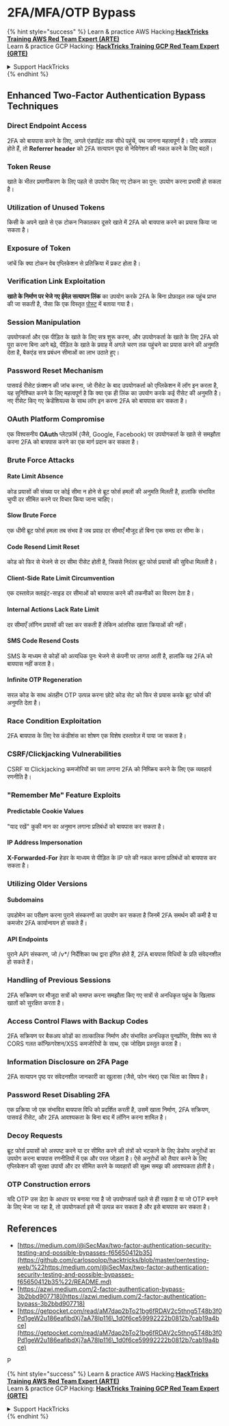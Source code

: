 # 2FA/MFA/OTP Bypass

{% hint style="success" %}
Learn & practice AWS Hacking:<img src="../.gitbook/assets/arte.png" alt="" data-size="line">[**HackTricks Training AWS Red Team Expert (ARTE)**](https://training.hacktricks.xyz/courses/arte)<img src="../.gitbook/assets/arte.png" alt="" data-size="line">\
Learn & practice GCP Hacking: <img src="../.gitbook/assets/grte.png" alt="" data-size="line">[**HackTricks Training GCP Red Team Expert (GRTE)**<img src="../.gitbook/assets/grte.png" alt="" data-size="line">](https://training.hacktricks.xyz/courses/grte)

<details>

<summary>Support HackTricks</summary>

* Check the [**subscription plans**](https://github.com/sponsors/carlospolop)!
* **Join the** 💬 [**Discord group**](https://discord.gg/hRep4RUj7f) or the [**telegram group**](https://t.me/peass) or **follow** us on **Twitter** 🐦 [**@hacktricks\_live**](https://twitter.com/hacktricks\_live)**.**
* **Share hacking tricks by submitting PRs to the** [**HackTricks**](https://github.com/carlospolop/hacktricks) and [**HackTricks Cloud**](https://github.com/carlospolop/hacktricks-cloud) github repos.

</details>
{% endhint %}


## **Enhanced Two-Factor Authentication Bypass Techniques**

### **Direct Endpoint Access**

2FA को बायपास करने के लिए, अगले एंडपॉइंट तक सीधे पहुंचें, पथ जानना महत्वपूर्ण है। यदि असफल होते हैं, तो **Referrer header** को 2FA सत्यापन पृष्ठ से नेविगेशन की नकल करने के लिए बदलें।

### **Token Reuse**

खाते के भीतर प्रमाणीकरण के लिए पहले से उपयोग किए गए टोकन का पुन: उपयोग करना प्रभावी हो सकता है।

### **Utilization of Unused Tokens**

किसी के अपने खाते से एक टोकन निकालकर दूसरे खाते में 2FA को बायपास करने का प्रयास किया जा सकता है।

### **Exposure of Token**

जांचें कि क्या टोकन वेब एप्लिकेशन से प्रतिक्रिया में प्रकट होता है।

### **Verification Link Exploitation**

**खाते के निर्माण पर भेजे गए ईमेल सत्यापन लिंक** का उपयोग करके 2FA के बिना प्रोफ़ाइल तक पहुंच प्राप्त की जा सकती है, जैसा कि एक विस्तृत [पोस्ट](https://srahulceh.medium.com/behind-the-scenes-of-a-security-bug-the-perils-of-2fa-cookie-generation-496d9519771b) में बताया गया है।

### **Session Manipulation**

उपयोगकर्ता और एक पीड़ित के खाते के लिए सत्र शुरू करना, और उपयोगकर्ता के खाते के लिए 2FA को पूरा करना बिना आगे बढ़े, पीड़ित के खाते के प्रवाह में अगले चरण तक पहुंचने का प्रयास करने की अनुमति देता है, बैकएंड सत्र प्रबंधन सीमाओं का लाभ उठाते हुए।

### **Password Reset Mechanism**

पासवर्ड रीसेट फ़ंक्शन की जांच करना, जो रीसेट के बाद उपयोगकर्ता को एप्लिकेशन में लॉग इन करता है, यह सुनिश्चित करने के लिए महत्वपूर्ण है कि क्या एक ही लिंक का उपयोग करके कई रीसेट की अनुमति है। नए रीसेट किए गए क्रेडेंशियल्स के साथ लॉग इन करना 2FA को बायपास कर सकता है।

### **OAuth Platform Compromise**

एक विश्वसनीय **OAuth** प्लेटफ़ॉर्म (जैसे, Google, Facebook) पर उपयोगकर्ता के खाते से समझौता करना 2FA को बायपास करने का एक मार्ग प्रदान कर सकता है।

### **Brute Force Attacks**

#### **Rate Limit Absence**

कोड प्रयासों की संख्या पर कोई सीमा न होने से ब्रूट फोर्स हमलों की अनुमति मिलती है, हालांकि संभावित चुप्पी दर सीमित करने पर विचार किया जाना चाहिए।

#### **Slow Brute Force**

एक धीमी ब्रूट फोर्स हमला तब संभव है जब प्रवाह दर सीमाएँ मौजूद हों बिना एक समग्र दर सीमा के।

#### **Code Resend Limit Reset**

कोड को फिर से भेजने से दर सीमा रीसेट होती है, जिससे निरंतर ब्रूट फोर्स प्रयासों की सुविधा मिलती है।

#### **Client-Side Rate Limit Circumvention**

एक दस्तावेज़ क्लाइंट-साइड दर सीमाओं को बायपास करने की तकनीकों का विवरण देता है।

#### **Internal Actions Lack Rate Limit**

दर सीमाएँ लॉगिन प्रयासों की रक्षा कर सकती हैं लेकिन आंतरिक खाता क्रियाओं की नहीं।

#### **SMS Code Resend Costs**

SMS के माध्यम से कोडों को अत्यधिक पुनः भेजने से कंपनी पर लागत आती है, हालांकि यह 2FA को बायपास नहीं करता है।

#### **Infinite OTP Regeneration**

सरल कोड के साथ अंतहीन OTP उत्पन्न करना छोटे कोड सेट को फिर से प्रयास करके ब्रूट फोर्स की अनुमति देता है।

### **Race Condition Exploitation**

2FA बायपास के लिए रेस कंडीशंस का शोषण एक विशेष दस्तावेज़ में पाया जा सकता है।

### **CSRF/Clickjacking Vulnerabilities**

CSRF या Clickjacking कमजोरियों का पता लगाना 2FA को निष्क्रिय करने के लिए एक व्यवहार्य रणनीति है।

### **"Remember Me" Feature Exploits**

#### **Predictable Cookie Values**

"याद रखें" कुकी मान का अनुमान लगाना प्रतिबंधों को बायपास कर सकता है।

#### **IP Address Impersonation**

**X-Forwarded-For** हेडर के माध्यम से पीड़ित के IP पते की नकल करना प्रतिबंधों को बायपास कर सकता है।

### **Utilizing Older Versions**

#### **Subdomains**

उपडोमेन का परीक्षण करना पुराने संस्करणों का उपयोग कर सकता है जिनमें 2FA समर्थन की कमी है या कमजोर 2FA कार्यान्वयन हो सकते हैं।

#### **API Endpoints**

पुराने API संस्करण, जो /v\*/ निर्देशिका पथ द्वारा इंगित होते हैं, 2FA बायपास विधियों के प्रति संवेदनशील हो सकते हैं।

### **Handling of Previous Sessions**

2FA सक्रियण पर मौजूदा सत्रों को समाप्त करना समझौता किए गए सत्रों से अनधिकृत पहुंच के खिलाफ खातों को सुरक्षित करता है।

### **Access Control Flaws with Backup Codes**

2FA सक्रियण पर बैकअप कोडों का तात्कालिक निर्माण और संभावित अनधिकृत पुनर्प्राप्ति, विशेष रूप से CORS गलत कॉन्फ़िगरेशन/XSS कमजोरियों के साथ, एक जोखिम प्रस्तुत करता है।

### **Information Disclosure on 2FA Page**

2FA सत्यापन पृष्ठ पर संवेदनशील जानकारी का खुलासा (जैसे, फोन नंबर) एक चिंता का विषय है।

### **Password Reset Disabling 2FA**

एक प्रक्रिया जो एक संभावित बायपास विधि को प्रदर्शित करती है, उसमें खाता निर्माण, 2FA सक्रियण, पासवर्ड रीसेट, और 2FA आवश्यकता के बिना बाद में लॉगिन करना शामिल है।

### **Decoy Requests**

ब्रूट फोर्स प्रयासों को अस्पष्ट करने या दर सीमित करने की तंत्रों को भटकाने के लिए डेकोय अनुरोधों का उपयोग करना बायपास रणनीतियों में एक और परत जोड़ता है। ऐसे अनुरोधों को तैयार करने के लिए एप्लिकेशन की सुरक्षा उपायों और दर सीमित करने के व्यवहारों की सूक्ष्म समझ की आवश्यकता होती है।

### OTP Construction errors

यदि OTP उस डेटा के आधार पर बनाया गया है जो उपयोगकर्ता पहले से ही रखता है या जो OTP बनाने के लिए भेजा जा रहा है, तो उपयोगकर्ता इसे भी उत्पन्न कर सकता है और इसे बायपास कर सकता है।

## References

* [https://medium.com/@iSecMax/two-factor-authentication-security-testing-and-possible-bypasses-f65650412b35](https://github.com/carlospolop/hacktricks/blob/master/pentesting-web/%22https:/medium.com/@iSecMax/two-factor-authentication-security-testing-and-possible-bypasses-f65650412b35%22/README.md)
* [https://azwi.medium.com/2-factor-authentication-bypass-3b2bbd907718](https://azwi.medium.com/2-factor-authentication-bypass-3b2bbd907718)
* [https://getpocket.com/read/aM7dap2bTo21bg6fRDAV2c5thng5T48b3f0Pd1geW2u186eafibdXj7aA78Ip116\_1d0f6ce59992222b0812b7cab19a4bce](https://getpocket.com/read/aM7dap2bTo21bg6fRDAV2c5thng5T48b3f0Pd1geW2u186eafibdXj7aA78Ip116\_1d0f6ce59992222b0812b7cab19a4bce)


P

{% hint style="success" %}
Learn & practice AWS Hacking:<img src="../.gitbook/assets/arte.png" alt="" data-size="line">[**HackTricks Training AWS Red Team Expert (ARTE)**](https://training.hacktricks.xyz/courses/arte)<img src="../.gitbook/assets/arte.png" alt="" data-size="line">\
Learn & practice GCP Hacking: <img src="../.gitbook/assets/grte.png" alt="" data-size="line">[**HackTricks Training GCP Red Team Expert (GRTE)**<img src="../.gitbook/assets/grte.png" alt="" data-size="line">](https://training.hacktricks.xyz/courses/grte)

<details>

<summary>Support HackTricks</summary>

* Check the [**subscription plans**](https://github.com/sponsors/carlospolop)!
* **Join the** 💬 [**Discord group**](https://discord.gg/hRep4RUj7f) or the [**telegram group**](https://t.me/peass) or **follow** us on **Twitter** 🐦 [**@hacktricks\_live**](https://twitter.com/hacktricks\_live)**.**
* **Share hacking tricks by submitting PRs to the** [**HackTricks**](https://github.com/carlospolop/hacktricks) and [**HackTricks Cloud**](https://github.com/carlospolop/hacktricks-cloud) github repos.

</details>
{% endhint %}
